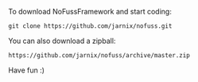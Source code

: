 To download NoFussFramework and start coding:

	git clone https://github.com/jarnix/nofuss.git
	
You can also download a zipball:

	https://github.com/jarnix/nofuss/archive/master.zip
	
Have fun :)